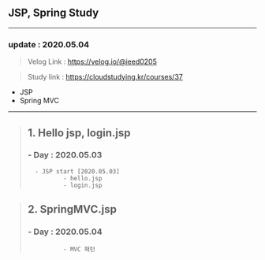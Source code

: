 ## JSP, Spring Study
___
### update : 2020.05.04

> Velog Link : https://velog.io/@ieed0205

> Study link : https://cloudstudying.kr/courses/37

* JSP
* Spring MVC
___

> ## 1. Hello jsp, login.jsp
>
> ###  - Day : 2020.05.03
> 
>       - JSP start [2020.05.03]
>               - hello.jsp
>               - login.jsp

> ## 2. SpringMVC.jsp
>
> ###  - Day : 2020.05.04
>
>               - MVC 패턴


